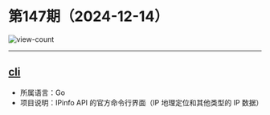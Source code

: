 # 第147期（2024-12-14）

![view-count](https://count.getloli.com/@xiaoxuan6-weekly-20241214)

---
## [cli](https://github.com/ipinfo/cli)
- 所属语言：Go
- 项目说明：IPinfo API 的官方命令行界面（IP 地理定位和其他类型的 IP 数据）

